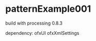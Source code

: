 patternExample001
==========================================

[](https://raw.githubusercontent.com/fishkingsin/patternExample001/master/screenshot.png)

build with processing 0.8.3

dependency:
ofxUI
ofxXmlSettings
